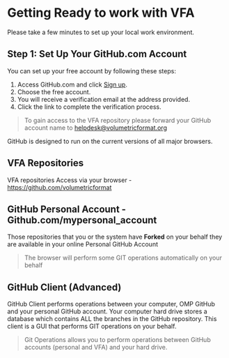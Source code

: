 # Getting Ready to work with VFA 

Please take a few minutes to set up your local work environment.

<!-- toc -->

## Step 1: Set Up Your GitHub.com Account
You can set up your free account by following these steps:

1. Access GitHub.com and click [Sign up](https://github.com/join?ref_cta=Sign+up&ref_loc=header+logged+out&ref_page=%2F&source=header-home).
2. Choose the free account.
3. You will receive a verification email at the address provided.
4. Click the link to complete the verification process. 

> To gain access to the VFA repository please forward your GitHub account name to helpdesk@volumetricformat.org

GitHub is designed to run on the current versions of all major browsers.

## VFA Repositories
VFA repositories Access via your browser - https://github.com/volumetricformat

## GitHub Personal Account - Github.com/mypersonal_account
Those repositories that you or the system have **Forked** on your behalf they are available in your online Personal GitHub Account
> The browser will perform some GIT operations automatically on your behalf

## GitHub Client (Advanced)
GitHub Client performs operations between your computer, OMP GitHub and your personal GitHub account.
Your computer hard drive stores a database which contains ALL the branches in the GitHub repository.
This client is a GUI that performs GIT operations on your behalf.
>Git Operations allows you to perform operations between GitHub accounts (personal and VFA) and your hard drive.
